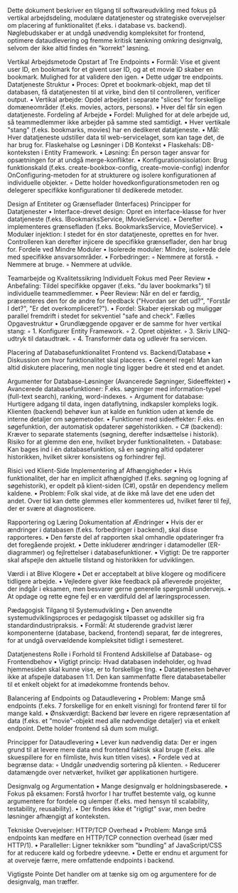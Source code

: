 Dette dokument beskriver en tilgang til softwareudvikling med fokus på vertikal arbejdsdeling, modulære datatjenester og strategiske overvejelser om placering af funktionalitet (f.eks. i database vs. backend). Nøglebudskaber er at undgå unødvendig kompleksitet for frontend, optimere dataudlevering og fremme kritisk tænkning omkring designvalg, selvom der ikke altid findes én "korrekt" løsning.

Vertikal Arbejdsmetode
Opstart af Tre Endpoints
• Formål: Vise et givent user ID, en bookmark for et givent user ID, og at et movie ID skaber en bookmark. Mulighed for at validere den igen.
• Dette udgør tre endpoints.
Datatjeneste Struktur
• Proces: Opret et bookmark-objekt, map det til databasen, få datatjenesten til at virke, bind den til controlleren, verificer output.
• Vertikal arbejde: Opdel arbejdet i separate "slices" for forskellige domæneområder (f.eks. movies, actors, persons).
• Hver del får sin egen datatjeneste.
Fordeling af Arbejde
• Fordel: Mulighed for at dele arbejde ud, så teammedlemmer ikke arbejder på samme sted samtidigt.
• Hver vertikale "stang" (f.eks. bookmarks, movies) har en dedikeret datatjeneste.
• Mål: Hver datatjeneste udstiller data til web-servicelaget, som kan tage det, de har brug for.
Flaskehalse og Løsninger i DB Kontekst
• Flaskehals: DB-konteksten i Entity Framework.
• Løsning: Én person tager ansvar for opsætningen for at undgå merge-konflikter.
• Konfigurationsisolation: Brug funktionskald (f.eks. create-bookbox-config, create-movie-config) indenfor OnConfiguring-metoden for at strukturere og isolere konfigurationen af individuelle objekter.
	◦ Dette holder hovedkonfigurationsmetoden ren og delegerer specifikke konfigurationer til dedikerede metoder.

Design af Entiteter og Grænseflader (Interfaces)
Principper for Datatjenester
• Interface-drevet design: Opret en interface-klasse for hver datatjeneste (f.eks. IBookmarksService, IMovieService).
• Derefter implementeres grænsefladen (f.eks. BookmarksService, MovieService).
• Modulær injektion: I stedet for én stor datatjeneste, oprettes en for hver. Controlleren kan derefter injicere de specifikke grænseflader, den har brug for.
Fordele ved Mindre Moduler
• Isolerede moduler: Mindre, isolerede dele med specifikke ansvarsområder.
• Forbedringer:
	◦ Nemmere at forstå.
	◦ Nemmere at bruge.
	◦ Nemmere at udvikle.

Teamarbejde og Kvalitetssikring
Individuelt Fokus med Peer Review
• Anbefaling: Tildel specifikke opgaver (f.eks. "du laver bookmarks") til individuelle teammedlemmer.
• Peer Review: Når en del er færdig, præsenteres den for de andre for feedback ("Hvordan ser det ud?", "Forstår I det?", "Er det overkompliceret?").
• Fordel: Skaber ejerskab og muliggør parallel fremdrift i stedet for sekventiel "safe and check".
Fælles Opgavestruktur
• Grundlæggende opgaver er de samme for hver vertikal stang:
	◦ 1.	Konfigurer Entity Framework.
	◦ 2.	Opret objekter.
	◦ 3.	Skriv LINQ-udtryk til dataudtræk.
	◦ 4.	Transformér data og udlevér fra servicen.

Placering af Databasefunktionalitet
Frontend vs. Backend/Database
• Diskussion om hvor funktionalitet skal placeres.
• Generel regel: Man kan altid diskutere placering, men nogle ting ligger bedre ét sted end et andet.

Argumenter for Database-Løsninger (Avancerede Søgninger, Sideeffekter)
• Avancerede databasefunktioner: F.eks. søgninger med information-typel (full-text search), ranking, word-indexes.
	◦ Argument for database: Hurtigere adgang til data, ingen dataflytning, indkapsler kompleks logik. Klienten (backend) behøver kun at kalde en funktion uden at kende de interne detaljer om søgemetoder.
• Funktioner med sideeffekter: F.eks. en søgefunktion, der automatisk opdaterer søgehistorikken.
	◦ C# (backend): Kræver to separate statements (søgning, derefter indsættelse i historik). Risiko for at glemme den ene, hvilket bryder funktionaliteten.
	◦ Database: Kan bages ind i én databasefunktion, så en søgning altid opdaterer historikken, hvilket sikrer konsistens og forhindrer fejl.

Risici ved Klient-Side Implementering af Afhængigheder
• Hvis funktionalitet, der har en implicit afhængighed (f.eks. søgning og logning af søgehistorik), er opdelt på klient-siden (C#), opstår en dependency mellem kaldene.
• Problem: Folk skal vide, at de ikke må lave det ene uden det andet. Over tid kan dette glemmes eller kommenteres ud, hvilket fører til fejl, der er svære at diagnosticere.

Rapportering og Læring
Dokumentation af Ændringer
• Hvis der er ændringer i databasen (f.eks. forbedringer i backend), skal disse rapporteres.
• Den første del af rapporten skal omhandle opdateringer fra det foregående projekt.
• Dette inkluderer ændringer i datamodeller (ER-diagrammer) og fejlrettelser i databasefunktioner.
• Vigtigt: De tre rapporter skal afspejle den aktuelle tilstand og historikken for udviklingen.

Værdi i at Blive Klogere
• Det er acceptabelt at blive klogere og modificere tidligere arbejde.
• Vejledere giver ikke feedback på afleverede projekter, der indgår i eksamen, men besvarer gerne generelle spørgsmål undervejs.
• At opdage og rette egne fejl er en værdifuld del af læringsprocessen.

Pædagogisk Tilgang til Systemudvikling
• Den anvendte systemudviklingsproces er pedagogisk tilpasset og adskiller sig fra standardindustripraksis.
• Formål: At studerende gradvist lærer komponenterne (database, backend, frontend) separat, før de integreres, for at undgå overvældende kompleksitet tidligt i semesteret.

Datatjenestens Rolle i Forhold til Frontend
Adskillelse af Database- og Frontendbehov
• Vigtigt princip: Hvad databasen indeholder, og hvad hjemmesiden skal kunne vise, er to forskellige ting.
• Datatjenesten behøver ikke at afspejle databasen 1:1. Den kan sammenfatte flere databasetabeller til et enkelt objekt for at imødekomme frontends behov.

Balancering af Endpoints og Dataudlevering
• Problem: Mange små endpoints (f.eks. 7 forskellige for en enkelt visning) for frontend fører til for mange kald.
• Ønskværdigt: Backend bør levere en rigere repræsentation af data (f.eks. et "movie"-objekt med alle nødvendige detaljer) via et enkelt endpoint. Dette holder frontend så dum som muligt.

Principper for Dataudlevering
• Lever kun nødvendig data: Der er ingen grund til at levere mere data end frontend faktisk skal bruge (f.eks. alle skuespillere for en filmliste, hvis kun titlen vises).
• Fordele ved at begrænse data:
	◦ Undgår unødvendig sortering på klienten.
	◦ Reducerer datamængde over netværket, hvilket gør applikationen hurtigere.

Designvalg og Argumentation
• Mange designvalg er holdningsbaserede.
• Fokus på eksamen: Forstå hvorfor I har truffet bestemte valg, og kunne argumentere for fordele og ulemper (f.eks. med hensyn til scalability, testability, reusability).
• Der findes ikke ét "rigtigt" svar, men bedre løsninger afhængigt af konteksten.

Tekniske Overvejelser: HTTP/TCP Overhead
• Problem: Mange små endpoints kan medføre en HTTP/TCP connection overhead (især med HTTP/1).
• Paralleller: Ligner teknikker som "bundling" af JavaScript/CSS for at reducere kald og forbedre ydeevne.
• Dette er endnu et argument for at overveje færre, mere omfattende endpoints i backend.

Vigtigste Pointe
Det handler om at tænke sig om og argumentere for de designvalg, man træffer.